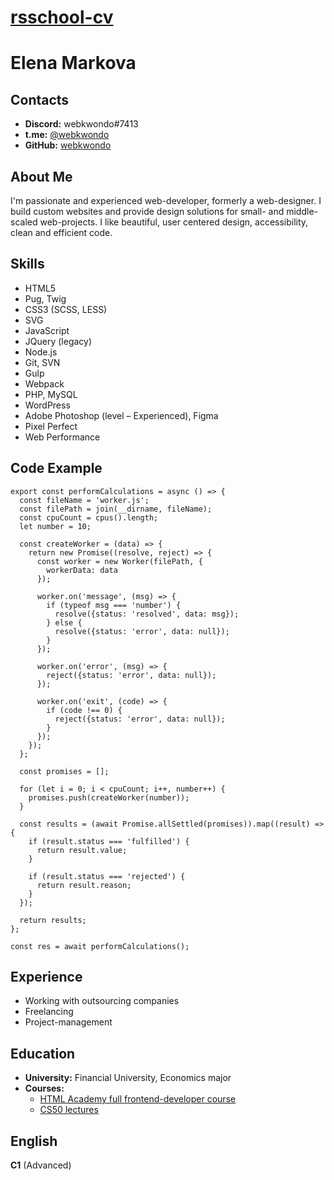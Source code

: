 # __[rsschool-cv](https://webkwondo.github.io/rsschool-cv/)__

# __Elena Markova__

## __Contacts__
- __Discord:__ webkwondo#7413
- __t.me:__ [@webkwondo](https://t.me/webkwondo)
- __GitHub:__ [webkwondo](https://github.com/webkwondo)

## __About Me__
I'm passionate and experienced web-developer, formerly a web-designer.
I build custom websites and provide design solutions for small- and middle-scaled web-projects.
I like beautiful, user centered design, accessibility, clean and efficient code.

## __Skills__
- HTML5
- Pug, Twig
- CSS3 (SCSS, LESS)
- SVG
- JavaScript
- JQuery (legacy)
- Node.js
- Git, SVN
- Gulp
- Webpack
- PHP, MySQL
- WordPress
- Adobe Photoshop (level – Experienced), Figma
- Pixel Perfect
- Web Performance

## __Code Example__
```
export const performCalculations = async () => {
  const fileName = 'worker.js';
  const filePath = join(__dirname, fileName);
  const cpuCount = cpus().length;
  let number = 10;

  const createWorker = (data) => {
    return new Promise((resolve, reject) => {
      const worker = new Worker(filePath, {
        workerData: data
      });

      worker.on('message', (msg) => {
        if (typeof msg === 'number') {
          resolve({status: 'resolved', data: msg});
        } else {
          resolve({status: 'error', data: null});
        }
      });

      worker.on('error', (msg) => {
        reject({status: 'error', data: null});
      });

      worker.on('exit', (code) => {
        if (code !== 0) {
          reject({status: 'error', data: null});
        }
      });
    });
  };

  const promises = [];

  for (let i = 0; i < cpuCount; i++, number++) {
    promises.push(createWorker(number));
  }

  const results = (await Promise.allSettled(promises)).map((result) => {
    if (result.status === 'fulfilled') {
      return result.value;
    }

    if (result.status === 'rejected') {
      return result.reason;
    }
  });

  return results;
};

const res = await performCalculations();
```

## __Experience__
- Working with outsourcing companies
- Freelancing
- Project-management

## __Education__
- __University:__ Financial University, Economics major
- __Courses:__
  - [HTML Academy full frontend-developer course](https://www.htmlacademy.ru)
  - [CS50 lectures](https://www.youtube.com/channel/UCcabW7890RKJzL968QWEykA)

## __English__
__C1__ (Advanced)
